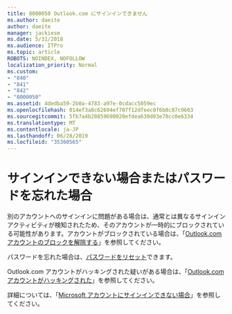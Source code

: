 ```yaml
---
title: 8000050 Outlook.com にサインインできません
ms.author: daeite
author: daeite
manager: jackiesm
ms.date: 5/31/2018
ms.audience: ITPro
ms.topic: article
ROBOTS: NOINDEX, NOFOLLOW
localization_priority: Normal
ms.custom:
- "840"
- "841"
- "842"
- "8000050"
ms.assetid: 4dedba59-2b0a-4783-a97e-0cdacc5059ec
ms.openlocfilehash: 014ef3a8c62694ef707f12dfeec0f6b8c87c9603
ms.sourcegitcommit: 5fb7a4b28859690020efdea630d03e70cc0e6334
ms.translationtype: MT
ms.contentlocale: ja-JP
ms.lasthandoff: 06/28/2019
ms.locfileid: "35360565"
---
```

# <a name="i-cant-sign-in-or-forgot-my-password"></a>サインインできない場合またはパスワードを忘れた場合

別のアカウントへのサインインに問題がある場合は、通常とは異なるサインイン アクティビティが検知されたため、そのアカウントが一時的にブロックされている可能性があります。アカウントがブロックされている場合は、「[Outlook.com アカウントのブロックを解除する](https://go.microsoft.com/fwlink/p/?linkid=2001800&amp;clcid=0x409)」を参照してください。
  
パスワードを忘れた場合は、[パスワードをリセット](https://go.microsoft.com/fwlink/p/?linkid=841909)できます。
  
Outlook.com アカウントがハッキングされた疑いがある場合は、「[Outlook.com アカウントがハッキングされた](https://go.microsoft.com/fwlink/p/?linkid=874366)」を参照してください。
  
詳細については、「[Microsoft アカウントにサインインできない場合](https://go.microsoft.com/fwlink/p/?linkid=842227)」を参照してください。
  